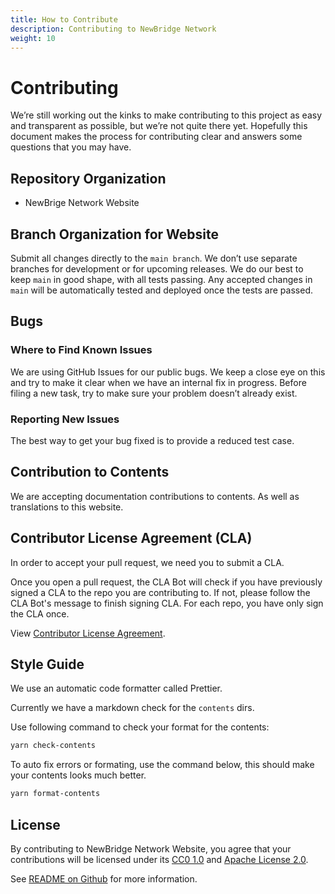 ```yaml
---
title: How to Contribute
description: Contributing to NewBridge Network
weight: 10
---
```


# Contributing

We’re still working out the kinks to make contributing to this project as easy and transparent as possible, but we’re not quite there yet. Hopefully this document makes the process for contributing clear and answers some questions that you may have.

## Repository Organization

- NewBrige Network Website

## Branch Organization for Website

Submit all changes directly to the `main branch`. We don’t use separate branches for development or for upcoming releases. We do our best to keep `main` in good shape, with all tests passing. Any accepted changes in `main` will be automatically tested and deployed once the tests are passed.

## Bugs

### Where to Find Known Issues

We are using GitHub Issues for our public bugs. We keep a close eye on this and try to make it clear when we have an internal fix in progress. Before filing a new task, try to make sure your problem doesn’t already exist.

### Reporting New Issues

The best way to get your bug fixed is to provide a reduced test case.

## Contribution to Contents

We are accepting documentation contributions to contents. As well as translations to this website.

## Contributor License Agreement (CLA)

In order to accept your pull request, we need you to submit a CLA.

Once you open a pull request, the CLA Bot will check if you have previously signed a CLA to the repo you are contributing to. If not, please follow the CLA Bot's message to finish signing CLA. For each repo, you have only sign the CLA once.

View [Contributor License Agreement](../../cla.md).

## Style Guide

We use an automatic code formatter called Prettier.

Currently we have a markdown check for the `contents` dirs.

Use following command to check your format for the contents:

```bash
yarn check-contents
```

To auto fix errors or formating, use the command below, this should make your contents looks much better.

```bash
yarn format-contents
```

## License

By contributing to NewBridge Network Website, you agree that your contributions will be licensed under its [CC0 1.0](https://creativecommons.org/publicdomain/zero/1.0/) and [Apache License 2.0](http://www.apache.org/licenses/LICENSE-2.0).

See [README on Github](https://github.com/newtonproject/newbridge.network#license) for more information.

